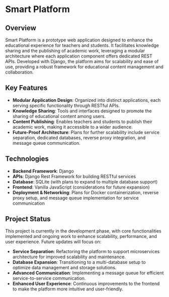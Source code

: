 # Smart Platform

## Overview

Smart Platform is a prototype web application designed to enhance the educational experience for teachers and students. It facilitates knowledge sharing and the publishing of academic work, leveraging a modular architecture where each application component offers dedicated REST APIs. Developed with Django, the platform aims for scalability and ease of use, providing a robust framework for educational content management and collaboration.

## Key Features

- **Modular Application Design**: Organized into distinct applications, each serving specific functionality through RESTful APIs.
- **Knowledge Sharing**: Tools and interfaces designed to promote the sharing of educational content among users.
- **Content Publishing**: Enables teachers and students to publish their academic work, making it accessible to a wider audience.
- **Future-Proof Architecture**: Plans for further scalability include service separation, dedicated databases, reverse proxy integration, and message queue communication.

## Technologies

- **Backend Framework**: Django
- **APIs**: Django Rest Framework for building RESTful services
- **Database**: SQLite (with plans to expand to multiple database support)
- **Frontend**: Vanilla JavaScript (considerations for future expansion)
- **Deployment & Networking**: Plans for Docker containerization, reverse proxy setup, and message queue implementation for service communication

## Project Status

This project is currently in the development phase, with core functionalities implemented and ongoing work to enhance scalability, performance, and user experience. Future updates will focus on:

- **Service Separation**: Refactoring the platform to support microservices architecture for improved scalability and maintenance.
- **Database Expansion**: Transitioning to a multi-database setup to optimize data management and storage solutions.
- **Advanced Communication**: Implementing a message queue for efficient service-to-service communication.
- **Enhanced User Experience**: Continuous improvements to the frontend to make the platform more intuitive and user-friendly.

